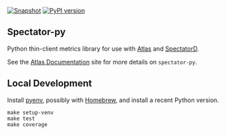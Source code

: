 [![Snapshot](https://github.com/Netflix/spectator-py/actions/workflows/snapshot.yml/badge.svg)](https://github.com/Netflix/spectator-py/actions/workflows/snapshot.yml) [![PyPI version](https://badge.fury.io/py/netflix-spectator-py.svg)](https://badge.fury.io/py/netflix-spectator-py)

## Spectator-py

Python thin-client metrics library for use with [Atlas] and [SpectatorD].

See the [Atlas Documentation] site for more details on `spectator-py`.

[Atlas]: https://netflix.github.io/atlas-docs/overview/
[SpectatorD]: https://netflix.github.io/atlas-docs/spectator/agent/usage/
[Atlas Documentation]: https://netflix.github.io/atlas-docs/spectator/lang/py/usage/

## Local Development

Install [pyenv](https://github.com/pyenv/pyenv), possibly with [Homebrew](https://brew.sh/), and
install a recent Python version.

```shell
make setup-venv
make test
make coverage
```

